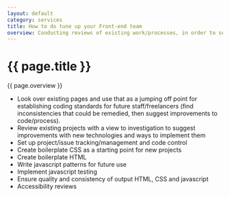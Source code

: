 ```yaml
---
layout: default
category: services
title: How to do tune up your Front-end team
overview: Conducting reviews of existing work/processes, in order to set up  or improve working processes within the front-end team
---
```


# {{ page.title }}

{{ page.overview }}

* Look over existing pages and use that as a jumping off point for establishing coding standards for future staff/freelancers (find inconsistencies that could be remedied, then suggest improvements to code/process).
* Review existing projects with a view to investigation to suggest improvements with new technologies and ways to implement them
* Set up project/issue tracking/management and code control
* Create boilerplate CSS as a starting point for new projects
* Create boilerplate HTML
* Write javascript patterns for future use
* Implement javascript testing
* Ensure quality and consistency of output HTML, CSS and javascript
* Accessibility reviews
